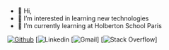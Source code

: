 - 👋 Hi,
- 👀 I’m interested in learning new technologies
- 🌱 I’m currently learning at Holberton School Paris

[![Github](https://img.shields.io/badge/Github-000000?&style=for-the-badge&logo=github&logoColor=white)](https://github.com/Holbiwan)
[![Linkedin](https://img.shields.io/badge/linkedin-%230077B5.svg?&style=for-the-badge&logo=linkedin&logoColor=white)
[![Gmail](https://img.shields.io/badge/gmail-D14836?&style=for-the-badge&logo=gmail&logoColor=white)]
[![Stack Overflow](https://img.shields.io/badge/-Stackoverflow-FE7A16?style=for-the-badge&logo=stack-overflow&logoColor=white)]

<!---
Holbiwan/Holbiwan is a ✨ special ✨ repository because its `README.md` (this file) appears on your GitHub profile.
You can click the Preview link to take a look at your changes.
--->
